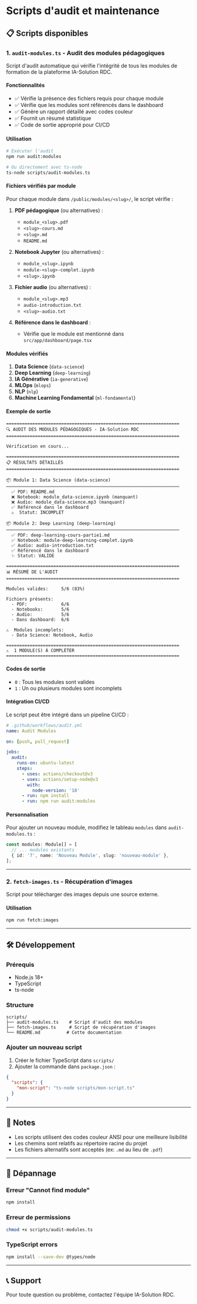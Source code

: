 # Scripts d'audit et maintenance

## 📋 Scripts disponibles

### 1. `audit-modules.ts` - Audit des modules pédagogiques

Script d'audit automatique qui vérifie l'intégrité de tous les modules de formation de la plateforme IA-Solution RDC.

#### Fonctionnalités

- ✅ Vérifie la présence des fichiers requis pour chaque module
- ✅ Vérifie que les modules sont référencés dans le dashboard
- ✅ Génère un rapport détaillé avec codes couleur
- ✅ Fournit un résumé statistique
- ✅ Code de sortie approprié pour CI/CD

#### Utilisation

```bash
# Exécuter l'audit
npm run audit:modules

# Ou directement avec ts-node
ts-node scripts/audit-modules.ts
```

#### Fichiers vérifiés par module

Pour chaque module dans `/public/modules/<slug>/`, le script vérifie :

1. **PDF pédagogique** (ou alternatives) :
   - `module_<slug>.pdf`
   - `<slug>-cours.md`
   - `<slug>.md`
   - `README.md`

2. **Notebook Jupyter** (ou alternatives) :
   - `module_<slug>.ipynb`
   - `module-<slug>-complet.ipynb`
   - `<slug>.ipynb`

3. **Fichier audio** (ou alternatives) :
   - `module_<slug>.mp3`
   - `audio-introduction.txt`
   - `<slug>-audio.txt`

4. **Référence dans le dashboard** :
   - Vérifie que le module est mentionné dans `src/app/dashboard/page.tsx`

#### Modules vérifiés

1. **Data Science** (`data-science`)
2. **Deep Learning** (`deep-learning`)
3. **IA Générative** (`ia-generative`)
4. **MLOps** (`mlops`)
5. **NLP** (`nlp`)
6. **Machine Learning Fondamental** (`ml-fondamental`)

#### Exemple de sortie

```
==================================================================
🔍 AUDIT DES MODULES PÉDAGOGIQUES - IA-Solution RDC
==================================================================

Vérification en cours...

==================================================================
📋 RÉSULTATS DÉTAILLÉS
==================================================================

📦 Module 1: Data Science (data-science)
──────────────────────────────────────────────────────────────────
  ✅ PDF: README.md
  ❌ Notebook: module_data-science.ipynb (manquant)
  ❌ Audio: module_data-science.mp3 (manquant)
  ✅ Référencé dans le dashboard
  ⚠️  Statut: INCOMPLET

📦 Module 2: Deep Learning (deep-learning)
──────────────────────────────────────────────────────────────────
  ✅ PDF: deep-learning-cours-partie1.md
  ✅ Notebook: module-deep-learning-complet.ipynb
  ✅ Audio: audio-introduction.txt
  ✅ Référencé dans le dashboard
  ✨ Statut: VALIDE

==================================================================
📊 RÉSUMÉ DE L'AUDIT
==================================================================

Modules valides:     5/6 (83%)

Fichiers présents:
  - PDF:             6/6
  - Notebooks:       5/6
  - Audio:           5/6
  - Dans dashboard:  6/6

⚠️  Modules incomplets:
  - Data Science: Notebook, Audio

==================================================================
⚠️  1 MODULE(S) À COMPLÉTER
==================================================================
```

#### Codes de sortie

- `0` : Tous les modules sont valides
- `1` : Un ou plusieurs modules sont incomplets

#### Intégration CI/CD

Le script peut être intégré dans un pipeline CI/CD :

```yaml
# .github/workflows/audit.yml
name: Audit Modules

on: [push, pull_request]

jobs:
  audit:
    runs-on: ubuntu-latest
    steps:
      - uses: actions/checkout@v3
      - uses: actions/setup-node@v3
        with:
          node-version: '18'
      - run: npm install
      - run: npm run audit:modules
```

#### Personnalisation

Pour ajouter un nouveau module, modifiez le tableau `modules` dans `audit-modules.ts` :

```typescript
const modules: Module[] = [
  // ... modules existants
  { id: '7', name: 'Nouveau Module', slug: 'nouveau-module' },
];
```

---

### 2. `fetch-images.ts` - Récupération d'images

Script pour télécharger des images depuis une source externe.

#### Utilisation

```bash
npm run fetch:images
```

---

## 🛠️ Développement

### Prérequis

- Node.js 18+
- TypeScript
- ts-node

### Structure

```
scripts/
├── audit-modules.ts    # Script d'audit des modules
├── fetch-images.ts     # Script de récupération d'images
└── README.md          # Cette documentation
```

### Ajouter un nouveau script

1. Créer le fichier TypeScript dans `scripts/`
2. Ajouter la commande dans `package.json` :

```json
{
  "scripts": {
    "mon-script": "ts-node scripts/mon-script.ts"
  }
}
```

---

## 📝 Notes

- Les scripts utilisent des codes couleur ANSI pour une meilleure lisibilité
- Les chemins sont relatifs au répertoire racine du projet
- Les fichiers alternatifs sont acceptés (ex: `.md` au lieu de `.pdf`)

---

## 🐛 Dépannage

### Erreur "Cannot find module"

```bash
npm install
```

### Erreur de permissions

```bash
chmod +x scripts/audit-modules.ts
```

### TypeScript errors

```bash
npm install --save-dev @types/node
```

---

## 📞 Support

Pour toute question ou problème, contactez l'équipe IA-Solution RDC.
